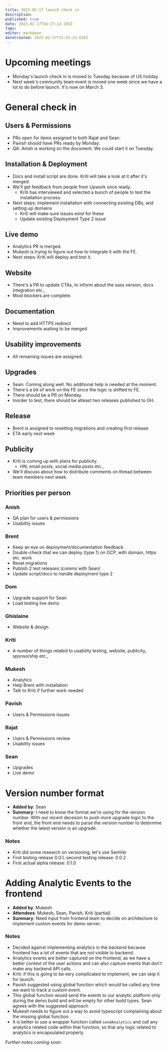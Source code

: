 ```yaml
---
title: 2023-02-17 launch check in
description: 
published: true
date: 2023-02-17T16:17:13.193Z
tags: 
editor: markdown
dateCreated: 2023-02-17T15:55:23.616Z
---
```


# Upcoming meetings
- Monday's launch check in is moved to Tuesday because of US holiday
- Next week's community team event is moved one week since we have a lot to do before launch. It's now on March 3.

# General check in

## Users & Permissions
- PRs open for items assigned to both Rajat and Sean.
- Pavish should have PRs ready by Monday.
- QA: Anish is working on the document. We could start it on Tuesday.

## Installation & Deployment
- Docs and install script are done. Kriti will take a look at it after it's merged.
- We'll get feedback from people from Upwork once ready.
    - Kriti has interviewed and selected a bunch of people to test the installation process.
- Next steps: implement installation with connecting existing DBs, and setting up domains
    - Kriti will make sure issues exist for these
    - Update existing Deployment Type 2 issue

## Live demo
- Analytics PR is merged.
- Mukesh is trying to figure out how to integrate it with the FE.
- Next steps: Kriti will deploy and test it.

## Website
- There's a PR to update CTAs, to inform about the sass version, docs integration etc.,
- Most blockers are complete.

## Documentation
- Need to add HTTPS redirect
- Improvements waiting to be merged

## Usability improvements
- All remaining issues are assigned.

## Upgrades
- Sean: Coming along well. No additional help is needed at the moment.
- There's a bit of work on the FE since the logic is shifted to FE.
- There should be a PR on Monday.
- Inorder to test, there should be atleast two releases published to GH.

## Release
- Brent is assigned to resetting migrations and creating first release
- ETA early next week

## Publicity
- Kriti is coming up with plans for publicity.
    - HN, email posts, social media posts etc.,
- We'll discuss about how to distribute comments on thread between team members next week.

## Priorities per person

### Anish
- QA plan for users & permissions
- Usability issues

### Brent
- Keep an eye on deployment/documentation feedback
- Double-check that we can deploy (type 1) on GCP, with domain, https etc. work
- Reset migrations
- Publish 2 test releases (comms with Sean)
- Update script/docs to handle deployment type 2

### Dom
- Upgrade support for Sean
- Load testing live demo

### Ghislaine
- Website & design

### Kriti
- A number of things related to usability testing, website, publicity, sponsorship etc.,

### Mukesh
- Analytics
- Help Brent with installation
- Talk to Kriti if further work needed

### Pavish
- Users & Permissions issues

### Rajat
- Users & Permissions review
- Usability issues

### Sean
- Upgrades
- Live demo

# Version number format
- **Added by**: Sean
- **Summary**: I need to know the format we're using for the version number. With our recent decesion to push more upgrade logic to the front end, the front end needs to parse the version number to determine whether the latest version is an upgrade.

### Notes
- Kriti did some research on versioning, let's use SemVer
- First testing release 0.0.1, second testing release: 0.0.2
- First actual alpha release: 0.1.0


# Adding Analytic Events to the frontend

- **Added by**: Mukesh
- **Attendees**: Mukesh, Sean, Pavish, Kriti (partial)
- **Summary**: Need input from frontend team to decide on architecture to implement custom events for demo server.

### Notes
- Decided against implementing analytics in the backend because frontend has a lot of events that are not visible to backend.
- Analytics events are better captured on the frontend, as we have a better context of the user actions and can also capture events that don't make any backend API calls. 
- Kriti: if this is going to be very complicated to implement, we can skip it for launch.
- Pavish suggested using global function which would be called any time we want to track a custom event. 
- This global function would send the events to our analytic platform only during the demo build and will be empty for other build types. Sean agrees with the suggested approach
- Mukesh needs to figure out a way to avoid typescript complaining about the missing global function. 
- It is better to use a wrapper function called `sendAnalytics` and call any analytics related code within that function, so that any logic related to analytics is encapsulated properly.


*Further notes coming soon*